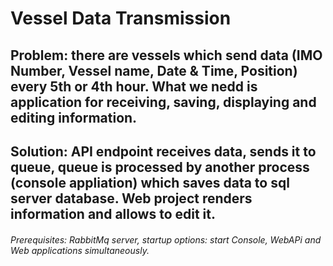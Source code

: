 # Vessel Data Transmission
## Problem: there are vessels which send data (IMO Number, Vessel name, Date & Time, Position) every 5th or 4th hour. What we nedd is application for receiving, saving, displaying and editing information.
## Solution: API endpoint receives data, sends it to queue, queue is processed by another process (console appliation) which saves data to sql server database. Web project renders information and allows to edit it.
###### Prerequisites: RabbitMq server, startup options: start Console, WebAPi and Web applications simultaneously.
